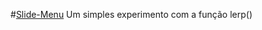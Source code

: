 #[Slide-Menu](https://zepetomorro.github.io/Slide-Menu/) 
Um simples experimento com a função lerp()
